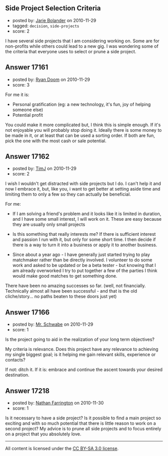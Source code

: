 ## Side Project Selection Criteria

- posted by: [Jarie Bolander](https://stackexchange.com/users/-1/585-jarie-bolander) on 2010-11-29
- tagged: `decision`, `side-projects`
- score: 2

I have several side projects that I am considering working on. Some are for non-profits while others could lead to a new gig. I was wondering some of the criteria that everyone uses to select or prune a side project.


## Answer 17161

- posted by: [Ryan Doom](https://stackexchange.com/users/-1/5655-ryan-doom) on 2010-11-29
- score: 3

For me it is:

- Personal gratification (eg: a new technology, it's fun, joy of helping someone else)
- Potential profit

You could make it more complicated but, I think this is simple enough. If it's not enjoyable you will probably stop doing it.  Ideally there is some money to be made in it, or at least that can be used a sorting order. If both are fun, pick the one with the most cash or sale potential.


## Answer 17162

- posted by: [TimJ](https://stackexchange.com/users/-1/1172-timj) on 2010-11-29
- score: 2

I wish I wouldn't get distracted with side projects but I do.  I can't help it and now I embrace it, but, like you, i want to get better at setting aside time and limiting them to only a few so they can actually be beneficial.

For me:

- If I am solving a friend's problem and it looks like it is limited in duration, and I have some small interest, I will work on it.  These are easy because they are usually only small projects

- Is this something that really interests me?  If there is sufficient interest and passion I run with it, but only for some short time.  I then decide if there is a way to turn it into a business or apply it to another business.  

- Since about a year ago - I have generally just started trying to play matchmaker rather than be directly involved.  I volunteer to do some work and asked to be updated or be a beta tester - but knowing that I am already overworked I try to put together a few of the parties I think would make good matches to get something done.  


There have been no amazing successes so far.  (well, not financially.  Technically almost all have been successful - and that is the old cliche/story... no paths beaten to these doors just yet)




## Answer 17166

- posted by: [Mr. Schwabe](https://stackexchange.com/users/-1/5593-mr-schwabe) on 2010-11-29
- score: 1

Is the project going to aid in the realization of your long term objectives?   

My criteria is relevance.  Does this project have any relevance to achieving my single biggest goal; is it helping me gain relevant skills, experience or contacts? 

If not: ditch it.  If it is: embrace and continue the ascent towards your desired destination. 


## Answer 17218

- posted by: [Nathan Farrington](https://stackexchange.com/users/-1/5692-nathan-farrington) on 2010-11-30
- score: 1

Is it necessary to have a side project? Is it possible to find a main project so exciting and with so much potential that there is little reason to work on a second project? My advice is to prune all side projects and to focus entirely on a project that you absolutely love.



---

All content is licensed under the [CC BY-SA 3.0 license](https://creativecommons.org/licenses/by-sa/3.0/).
